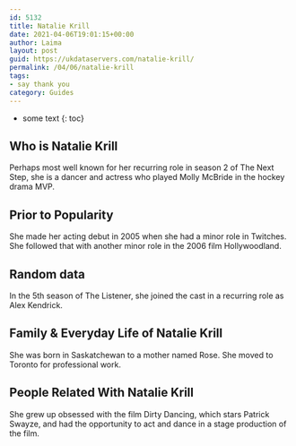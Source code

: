 ```yaml
---
id: 5132
title: Natalie Krill
date: 2021-04-06T19:01:15+00:00
author: Laima
layout: post
guid: https://ukdataservers.com/natalie-krill/
permalink: /04/06/natalie-krill
tags:
- say thank you
category: Guides
---
```


* some text
{: toc}


## Who is Natalie Krill
                  
                  
                  
Perhaps most well known for her recurring role in season 2 of The Next Step, she is a dancer and actress who played Molly McBride in the hockey drama MVP.
                  
              
            
              
            
                
                
                
## Prior to Popularity
                  
                  
                  
She made her acting debut in 2005 when she had a minor role in Twitches. She followed that with another minor role in the 2006 film Hollywoodland.
                  
              
            
              
            
                
                
                
## Random data
                  
                  
                  
In the 5th season of The Listener, she joined the cast in a recurring role as Alex Kendrick.
                  
              
            
              
            
                
                
                
## Family & Everyday Life of Natalie Krill
                  
                  
                  
She was born in Saskatchewan to a mother named Rose. She moved to Toronto for professional work.
                  
              
            
              
            
                
                
                
## People Related With Natalie Krill
                  
                  
                  
She grew up obsessed with the film Dirty Dancing, which stars Patrick Swayze, and had the opportunity to act and dance in a stage production of the film.
                  
              
            
              
            
                
              
            
              
              
            
            
              
            
          
          
          